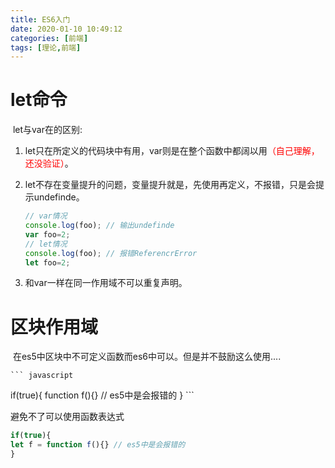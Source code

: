 ```yaml
---
title: ES6入门 
date: 2020-01-10 10:49:12
categories: [前端]
tags: [理论,前端]
---
```


# let命令

​	let与var在的区别:

1. let只在所定义的代码块中有用，var则是在整个函数中都阔以用<span style="color:red">（自己理解，还没验证）</span>。

2. let不存在变量提升的问题，变量提升就是，先使用再定义，不报错，只是会提示undefinde。 

   ``` javascript
   // var情况
   console.log(foo); // 输出undefinde
   var foo=2;
   // let情况
   console.log(foo); // 报错ReferencrError
   let foo=2;
   ```

3. 和var一样在同一作用域不可以重复声明。

# 区块作用域   

​	在es5中区块中不可定义函数而es6中可以。但是并不鼓励这么使用....

    ``` javascript
if(true){
    function f(){} // es5中是会报错的
}
    ```

避免不了可以使用函数表达式

   ``` javascript
if(true){
   let f = function f(){} // es5中是会报错的
}
   ```

